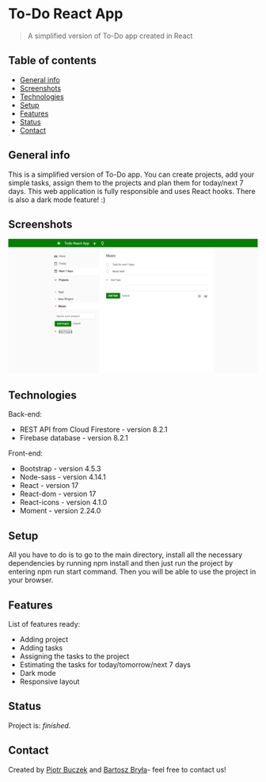 # To-Do React App
> A simplified version of To-Do app created in React

## Table of contents
* [General info](#general-info)
* [Screenshots](#screenshots)
* [Technologies](#technologies)
* [Setup](#setup)
* [Features](#features)
* [Status](#status)
* [Contact](#contact)

## General info
This is a simplified version of To-Do app. You can create projects, add your simple tasks, assign them to the projects and plan them for today/next 7 days. This web application is fully responsible and uses React hooks. There is also a dark mode feature! :)

## Screenshots
<p align="center">
  <img src="./public/images/main.png">
</p>

## Technologies
Back-end:
* REST API from Cloud Firestore - version 8.2.1
* Firebase database - version 8.2.1

Front-end:
* Bootstrap - version 4.5.3
* Node-sass - version 4.14.1
* React - version 17
* React-dom - version 17
* React-icons - version 4.1.0
* Moment - version 2.24.0


## Setup
All you have to do is to go to the main directory, install all the necessary dependencies by running npm install and then just run the project by entering npm run start command. Then you will be able to use the project in your browser.

## Features
List of features ready:
* Adding project
* Adding tasks
* Assigning the tasks to the project
* Estimating the tasks for today/tomorrow/next 7 days
* Dark mode
* Responsive layout

## Status
Project is: _finished_.

## Contact
Created by [Piotr Buczek](mailto:piotr.buczek37@gmail.com?subject=[GitHub]%20Todo-react-app) and [Bartosz Bryła](mailto:gotimus@gmail.com?subject=[GitHub]%20Todo-react-app)- feel free to contact us!
